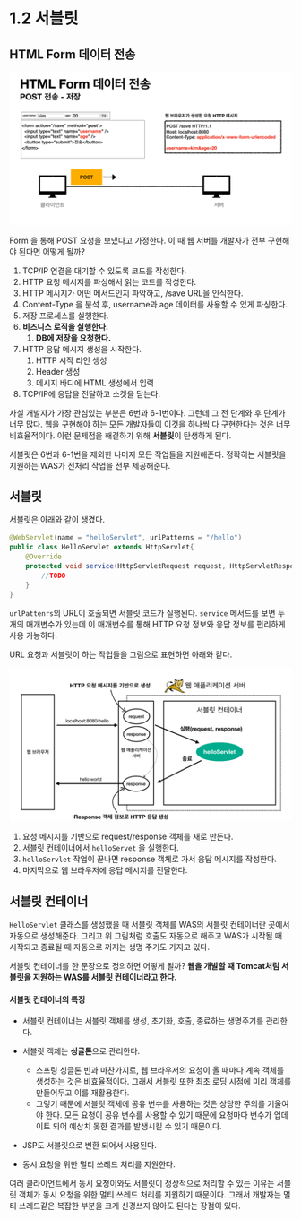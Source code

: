 # 1.2 서블릿

## HTML Form 데이터 전송

![img_4.png](img_4.png)

Form 을 통해 POST 요청을 보냈다고 가정한다.
이 때 웹 서버를 개발자가 전부 구현해야 된다면 어떻게 될까?

1. TCP/IP 연결을 대기할 수 있도록 코드를 작성한다.
2. HTTP 요청 메시지를 파싱해서 읽는 코드를 작성한다.
3. HTTP 메시지가 어떤 메서드인지 파악하고, /save URL을 인식한다.
4. Content-Type 을 분석 후, username과 age 데이터를 사용할 수 있게 파싱한다.
5. 저장 프로세스를 실행한다.
6. **비즈니스 로직을 실행한다.**
   1. **DB에 저장을 요청한다.**
7. HTTP 응답 메시지 생성을 시작한다.
   1. HTTP 시작 라인 생성
   2. Header 생성
   3. 메시지 바디에 HTML 생성에서 입력
8. TCP/IP에 응답을 전달하고 소켓을 닫는다.


사실 개발자가 가장 관심있는 부분은 6번과 6-1번이다.
그런데 그 전 단계와 후 단계가 너무 많다. 웹을 구현해야 하는 모든 개발자들이 이것을 하나씩 다 구현한다는 것은 너무 비효율적이다.
이런 문제점을 해결하기 위해 **서블릿**이 탄생하게 된다.

서블릿은 6번과 6-1번을 제외한 나머지 모든 작업들을 지원해준다. 정확히는 서블릿을 지원하는 WAS가 전처리 작업을 전부 제공해준다.

## 서블릿

서블릿은 아래와 같이 생겼다.

```java
@WebServlet(name = "helloServlet", urlPatterns = "/hello")
public class HelloServlet extends HttpServlet{
    @Override
    protected void service(HttpServletRequest request, HttpServletResponse response){
        //TODO
    }
}
```

`urlPattenrs`의 URL이 호출되면 서블릿 코드가 실행된다.
`service` 메서드를 보면 두 개의 매개변수가 있는데 이 매개변수를 통해 HTTP 요청 정보와 응답 정보를 편리하게 사용 가능하다.

URL 요청과 서블릿이 하는 작업들을 그림으로 표현하면 아래와 같다.

![img_5.png](img_5.png)

1. 요청 메시지를 기반으로 request/response 객체를 새로 만든다.
2. 서블릿 컨테이너에서 `helloServet` 을 실행한다.
3. `helloServlet` 작업이 끝나면 response 객체로 가서 응답 메시지를 작성한다.
4. 마지막으로 웹 브라우저에 응답 메시지를 전달한다.

## 서블릿 컨테이너
 
`HelloServlet` 클래스를 생성했을 때 서블릿 객체를 WAS의 서블릿 컨테이너란 곳에서 자동으로 생성해준다.
그리고 위 그림처럼 호출도 자동으로 해주고 WAS가 시작될 때 시작되고 종료될 때 자동으로 꺼지는 생명 주기도 가지고 있다.

서블릿 컨테이너를 한 문장으로 정의하면 어떻게 될까?
**웹을 개발할 때 Tomcat처럼 서블릿을 지원하는 WAS를 서블릿 컨테이너라고 한다.**

#### 서블릿 컨테이너의 특징

- 서블릿 컨테이너는 서블릿 객체를 생성, 초기화, 호출, 종료하는 생명주기를 관리한다.
- 서블릿 객체는 **싱글톤**으로 관리한다.
  - 스프링 싱글톤 빈과 마찬가지로, 웹 브라우저의 요청이 올 때마다 계속 객체를 생성하는 것은 비효율적이다.
  그래서 서블릿 또한 최초 로딩 시점에 미리 객체를 만들어두고 이를 재활용한다.
  - 그렇기 때문에 서블릿 객체에 공유 변수를 사용하는 것은 상당한 주의를 기울여야 한다.
  모든 요청이 공유 변수를 사용할 수 있기 때문에 요청마다 변수가 업데이트 되어 예상치 못한 결과를 발생시킬 수 있기 때문이다.

- JSP도 서블릿으로 변환 되어서 사용된다.
- 동시 요청을 위한 멀티 쓰레드 처리를 지원한다.

여러 클라이언트에서 동시 요청이와도 서블릿이 정상적으로 처리할 수 있는 이유는 서블릿 객체가 동시 요청을 위한 멀티 쓰레드 처리를 지원하기 때문이다.
그래서 개발자는 멀티 쓰레드같은 복잡한 부분을 크게 신경쓰지 않아도 된다는 장점이 있다.